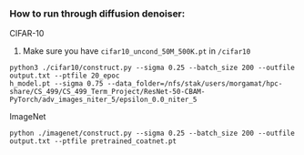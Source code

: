 
### How to run through diffusion denoiser:

CIFAR-10
1. Make sure you have `cifar10_uncond_50M_500K.pt` in `/cifar10`
```
python3 ./cifar10/construct.py --sigma 0.25 --batch_size 200 --outfile output.txt --ptfile 20_epoc
h_model.pt --sigma 0.75 --data_folder=/nfs/stak/users/morgamat/hpc-share/CS_499/CS_499_Term_Project/ResNet-50-CBAM-PyTorch/adv_images_niter_5/epsilon_0.0_niter_5
```

ImageNet
```
python ./imagenet/construct.py --sigma 0.25 --batch_size 200 --outfile output.txt --ptfile pretrained_coatnet.pt
```
